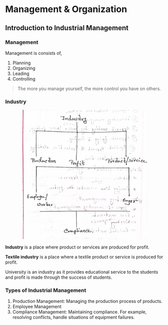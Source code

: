 # Management & Organization

## Introduction to Industrial Management

### Management

Management is consists of,

1. Planning
2. Organizing
3. Leading
4. Controlling

> The more you manage yourself, the more control you have on others.

### Industry

<p align="center">
<img src="img/2023-07-09-21-38-59.png" width="400" />
</p>

**Industry** is a place where product or services are produced for profit.

**Textile industry** is a place where a textile product or service is produced for profit.

University is an industry as it provides educational service to the students and profit is made through the success of students.

### Types of Industrial Management

1. Production Management: Managing the production process of products.
2. Employee Management
3. Compliance Management: Maintaining compliance. For example, resolving conflicts, handle situations of equipment failures.

